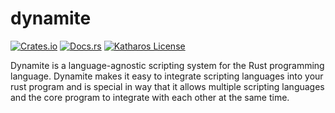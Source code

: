 # dynamite

[![Crates.io](https://img.shields.io/crates/v/dynamite)](https://crates.io/crates/dynamite)
[![Docs.rs](https://docs.rs/dynamite/badge.svg)](https://docs.rs/dynamite)
[![Katharos License](https://img.shields.io/badge/License-Katharos-blue)](https://github.com/katharostech/katharos-license)

Dynamite is a language-agnostic scripting system for the Rust programming language. Dynamite
makes it easy to integrate scripting languages into your rust program and is special in way that
it allows multiple scripting languages and the core program to integrate with each other at the
same time.
